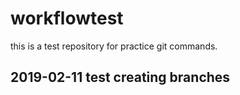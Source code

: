 # workflowtest
this is a test repository for practice git commands.
## 2019-02-11 test creating branches
